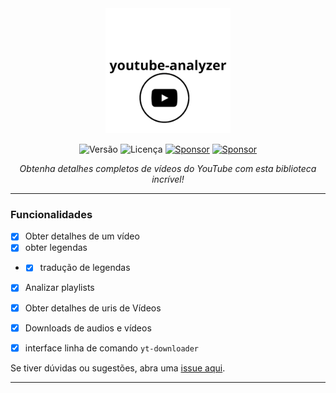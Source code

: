 <div align="center">
    <img src="assets/youtube_analyzer-logo.png" alt="youtube_analyzer-logo" width="200"/>
  
  ![Versão](https://img.shields.io/badge/version-0.7-orange)
  ![Licença](https://img.shields.io/badge/license-MIT-orange)
  [![Sponsor](https://img.shields.io/badge/💲Donate-yellow)](https://apoia.se/paulocesar-dev404)
  [![Sponsor](https://img.shields.io/badge/📖Documentation-green)](https://github.com/PauloCesar-dev404/youtube_analyzer/wiki)


  <i>Obtenha detalhes completos de vídeos do YouTube com esta biblioteca incrível!</i>
  
  ---
</div>


###  Funcionalidades
- [x] Obter detalhes de um vídeo
- [x] obter legendas
- - [x] tradução de legendas
- [x] Analizar playlists
- [x] Obter detalhes de uris de Vídeos
- [x] Downloads de audios e vídeos
- [x] interface linha de comando `yt-downloader`


Se tiver dúvidas ou sugestões, abra uma [issue aqui](https://github.com/PauloCesar-dev404/youtube_analyzer/issues).

---


